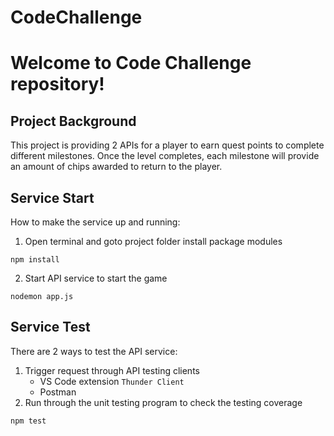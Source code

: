 # CodeChallenge

# Welcome to Code Challenge repository!

## Project Background

This project is providing 2 APIs for a player to earn quest points to complete different milestones. Once the level completes, each milestone will provide an amount of chips awarded to return to the player.

## Service Start

How to make the service up and running:

1. Open terminal and goto project folder install package modules

```
npm install
```

2. Start API service to start the game

```
nodemon app.js
```

## Service Test

There are 2 ways to test the API service:

1. Trigger request through API testing clients
   - VS Code extension `Thunder Client`
   - Postman
2. Run through the unit testing program to check the testing coverage

```
npm test
```
